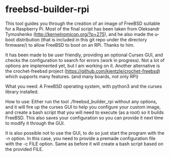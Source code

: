 freebsd-builder-rpi
===================

This tool guides you through the creation of an image of FreeBSD suitable for a Raspberry Pi. Most of the final script has been taken from Oleksandr Tymoshenko (http://kernelnomicon.org/?p=275), and he also made the u-boot distribution (that is included in this git repo under the directory firmware/) to allow FreeBSD to boot on an RPi. Thanks to him.

It has been made to be user friendly, providing an optional Curses GUI, and checks the configuration to search for errors (work in progress). Not a lot of options are implemented yet, but I am working on it. Another alternative is the crochet-freebsd project (https://github.com/kientzle/crochet-freebsd) which supports many features. (and many boards, not only RPi)

What you need:
A FreeBSD operating system, with python3 and the curses library installed.

How to use:
Either run the tool ./freebsd_builder_rpi without any options, and it will fire up the curses GUI to help you configure your custom image, and create a bash script that you will need to execute (as a root) so it builds FreeBSD. This also saves your configuration so you can provide it next time to modify it through the GUI.

It is also possible not to use the GUI, to do so just start the program with the -n option. In this case, you need to provide a premade configuration file with the -c FILE option. Same as before it will create a bash script based on the provided FILE.
